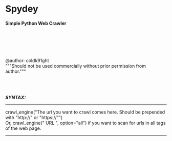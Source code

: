 # Spydey
<h4> Simple Python Web Crawler </h4>
<br>
<br>
<br>
<br>
<p>
  @author: coldk91ght
  <br>
  &quot&quot&quotShould not be used commercially without prior permission from author.&quot&quot&quot
 </p>
 <p>
  
  <br>
  <br>
  <br>
  <b> <i> SYNTAX: </b> </i>
  <hr noshade>
  crawl_engine(&quotThe url you want to crawl comes here. Should be prepended with &quothttp://&quot or &quothttps://&quot&quot)
  <br>
  Or, crawl_engine(&quot URL &quot, option="all") if you want to scan for urls in all tags of the web page.
  </p>
  <hr>
  

